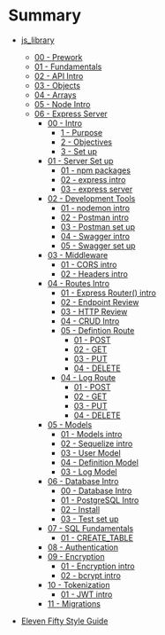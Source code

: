 # Summary
* [js_library]()
    * [00 - Prework]()
    * [01 - Fundamentals]()
    * [02 - API Intro]()
    * [03 - Objects]()
    * [04 - Arrays]()
    * [05 - Node Intro]()
    * [06 - Express Server]()
        * [00 - Intro ]()
            * [1 - Purpose](javascript_library/06-Express-Server/00-intro/01-purpose.md)
            * [2 - Objectives](javascript_library/06-Express-Server/00-intro/02-set-up.md)
            * [3 - Set up](javascript_library/06-Express-Server/00-intro/03-documentation.md)
        * [01 - Server Set up]()
            * [01 - npm packages](javascript_library/06-Express-Server/01-server-setup/01-server-package.md)
            * [02 - express intro]()
            * [03 - express server]()
        * [02 - Development Tools]()
            * [01 - nodemon intro]()
            * [02 - Postman intro]()
            * [03 - Postman set up]()
            * [04 - Swagger intro]()
            * [05 - Swagger set up]()
        * [03 - Middleware]()
            * [01 - CORS intro]()
            * [02 - Headers intro]()
        * [04 - Routes Intro]()
            * [01 - Express Router() intro]()
            * [02 - Endpoint Review]()
            * [03 - HTTP Review]()
            * [04 - CRUD Intro]()
            * [05 - Defintion Route]()
                * [01 - POST]()
                * [02 - GET]()
                * [03 - PUT]()
                * [04 - DELETE]()
            * [04 - Log Route]()
                * [01 - POST]()
                * [02 - GET]()
                * [03 - PUT]()
                * [04 - DELETE]()
        * [05 - Models]()
            * [01 - Models intro]()
            * [02 - Sequelize intro]()
            * [03 - User Model]()
            * [04 - Definition Model]()
            * [03 - Log Model]()
        * [06 - Database Intro]()
            * [00 - Database Intro](javascript_library/06-Express-Server/01-db/00-db-intro.md)
            * [01 - PostgreSQL Intro](javascript_library/06-Express-Server/01-db/01-pg-intro.md)
            * [02 - Install](javascript_library/06-Express-Server/01-db/02-pg-install.md)
            * [03 - Test set up](javascript_library/06-Express-Server/01-db/03-pg-test.md)
        * [07 - SQL Fundamentals]()
            * [01 - CREATE_TABLE]()
        * [08 - Authentication]()
        * [09 - Encryption]()
            * [01 - Encryption intro]()
            * [02 - bcrypt intro]()   
        * [10 - Tokenization]()
            * [01 - JWT intro]()
        * [11 - Migrations]()
   

* [Eleven Fifty Style Guide](StyleGuide/StyleGuide.md)